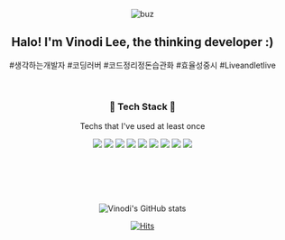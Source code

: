 
<div align=center>
  
![buz](https://user-images.githubusercontent.com/83273272/229450868-b03cf6f3-bfd4-4ee6-8be0-c0c5d8314df5.jpg)

  ## Halo! I'm Vinodi Lee, the thinking developer :)
  <p>#생각하는개발자 #코딩러버 #코드정리정돈습관화 #효율성중시 #Liveandletlive</p>
  </br>

  ### 🐣 Tech Stack 🐣
  <p>Techs that I've used at least once</p>
  <img src="https://img.shields.io/badge/React-61DAFB?style=flat-square&logo=React&logoColor=white"/>
  <img src="https://img.shields.io/badge/JavaScript-F7DF1E?style=flat-square&logo=JavaScript&logoColor=white"/>
  <img src="https://img.shields.io/badge/Java-007396?style=flat-square&logo=Java&logoColor=white"/>
  <img src="https://img.shields.io/badge/Spring-00A95C?style=flat-square&logo=Spring&logoColor=white"/>
  <img src="https://img.shields.io/badge/SpringBoot-00B265?style=flat-square&logo=Spring Boot&logoColor=white"/>
  <img src="https://img.shields.io/badge/MySQL-4479A1?style=flat-square&logo=MySQL&logoColor=white"/>
  <img src="https://img.shields.io/badge/C-A8B9CC?style=flat-square&logo=C&logoColor=white"/>
  <img src="https://img.shields.io/badge/HTML-E34F26?style=flat-square&logo=HTML5&logoColor=white"/>
  <img src="https://img.shields.io/badge/CSS3-1572B6?style=flat-square&logo=CSS3&logoColor=white"/>

  <br></br>
  <br></br>  

  ![Vinodi's GitHub stats](https://github-readme-stats.vercel.app/api?username=Vinodi-skLee&show_icons=true&theme=vue-dark)
  </br>
  
  [![Hits](https://hits.seeyoufarm.com/api/count/incr/badge.svg?url=https%3A%2F%2Fgithub.com%2FVinodi-skLee&count_bg=%23949494&title_bg=%23949494&icon=bilibili.svg&icon_color=%23FFFFFF&title=hits&edge_flat=false)](https://hits.seeyoufarm.com)
</div>
